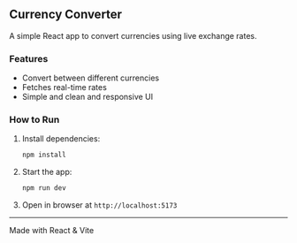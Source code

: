 
## Currency Converter

A simple React app to convert currencies using live exchange rates.

### Features
- Convert between different currencies
- Fetches real-time rates
- Simple and clean and responsive UI 

### How to Run
1. Install dependencies:
	```zsh
	npm install
	```
2. Start the app:
	```zsh
	npm run dev
	```
3. Open in browser at `http://localhost:5173`

---
Made with React & Vite
